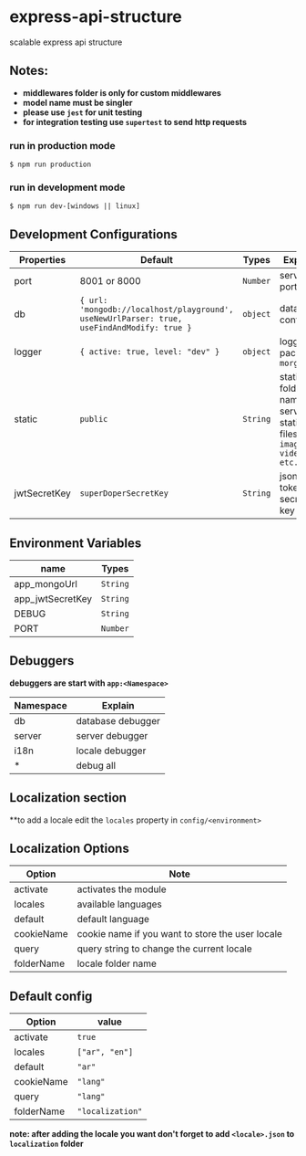 # express-api-structure

scalable express api structure

## Notes:

- **middlewares folder is only for custom middlewares**
- **model name must be singler**
- **please use `jest` for unit testing**
- **for integration testing use `supertest` to send http requests**

### run in production mode

```
$ npm run production
```

### run in development mode

```
$ npm run dev-[windows || linux]
```

## Development Configurations

| Properties   | Default                                                                                    | Types    | Explain                                                          |
| ------------ | ------------------------------------------------------------------------------------------ | -------- | ---------------------------------------------------------------- |
| port         | 8001 or 8000                                                                               | `Number` | server port                                                      |
| db           | `{ url: 'mongodb://localhost/playground', useNewUrlParser: true, useFindAndModify: true }` | `object` | database configs                                                 |
| logger       | `{ active: true, level: "dev" }`                                                           | `object` | logger package: `morgan`                                         |
| static       | `public`                                                                                   | `String` | static folder name to serve static files `images, videos etc...` |
| jwtSecretKey | `superDoperSecretKey`                                                                      | `String` | json web token secret key                                        |

## Environment Variables

| name             | Types    |
| ---------------- | -------- |
| app_mongoUrl     | `String` |
| app_jwtSecretKey | `String` |
| DEBUG            | `String` |
| PORT             | `Number` |

## Debuggers

**debuggers are start with `app:<Namespace>`**

| Namespace | Explain           |
| --------- | ----------------- |
| db        | database debugger |
| server    | server debugger   |
| i18n      | locale debugger   |
| \*        | debug all         |

## Localization section

\*\*to add a locale edit the `locales` property in `config/<environment>`

## Localization Options

| Option     | Note                                             |
| ---------- | ------------------------------------------------ |
| activate   | activates the module                             |
| locales    | available languages                              |
| default    | default language                                 |
| cookieName | cookie name if you want to store the user locale |
| query      | query string to change the current locale        |
| folderName | locale folder name                               |

## Default config

| Option     | value            |
| ---------- | ---------------- |
| activate   | `true`           |
| locales    | `["ar", "en"]`   |
| default    | `"ar"`           |
| cookieName | `"lang"`         |
| query      | `"lang"`         |
| folderName | `"localization"` |

**note: after adding the locale you want don't forget to add `<locale>.json` to `localization` folder**
